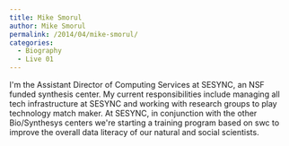 ```yaml
---
title: Mike Smorul
author: Mike Smorul
permalink: /2014/04/mike-smorul/
categories:
  - Biography
  - Live 01
---
```

I'm the Assistant Director of Computing Services at SESYNC, an NSF funded synthesis center. My current responsibilities include managing all tech infrastructure at SESYNC and working with research groups to play technology match maker. At SESYNC, in conjunction with the other Bio/Synthesys centers we're starting a training program based on swc to improve the overall data literacy of our natural and social scientists.

